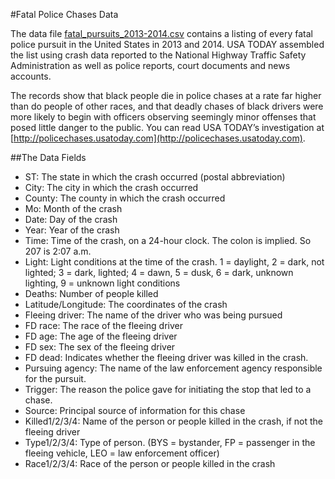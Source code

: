 #Fatal Police Chases Data

The data file [fatal_pursuits_2013-2014.csv](fatal_pursuits_2013-2014.csv) contains a listing of every fatal police pursuit in the United States in 2013 and 2014. USA TODAY assembled the list using crash data reported to the National Highway Traffic Safety Administration as well as police reports, court documents and news accounts.

The records show that black people die in police chases at a rate far higher than do people of other races, and that deadly chases of black drivers were more likely to begin with officers observing seemingly minor offenses that posed little danger to the public. You can read USA TODAY’s investigation at [http://policechases.usatoday.com](http://policechases.usatoday.com).

##The Data Fields

- ST: The state in which the crash occurred (postal abbreviation)
- City: The city in which the crash occurred
- County: The county in which the crash occurred
- Mo: Month of the crash
- Date: Day of the crash
- Year: Year of the crash
- Time: Time of the crash, on a 24-hour clock. The colon is implied. So 207 is 2:07 a.m.
- Light: Light conditions at the time of the crash. 1 = daylight, 2 = dark, not lighted; 3 = dark, lighted; 4 = dawn, 5 = dusk, 6 = dark, unknown lighting, 9 = unknown light conditions
- Deaths: Number of people killed
- Latitude/Longitude: The coordinates of the crash
- Fleeing driver: The name of the driver who was being pursued
- FD race: The race of the fleeing driver
- FD age: The age of the fleeing driver
- FD sex: The sex of the fleeing driver
- FD dead: Indicates whether the fleeing driver was killed in the crash.
- Pursuing agency: The name of the law enforcement agency responsible for the pursuit.
- Trigger: The reason the police gave for initiating the stop that led to a chase.
- Source: Principal source of information for this chase
- Killed1/2/3/4: Name of the person or people killed in the crash, if not the fleeing driver
- Type1/2/3/4: Type of person. (BYS = bystander, FP = passenger in the fleeing vehicle, LEO = law enforcement officer)
- Race1/2/3/4: Race of the person or people killed in the crash
